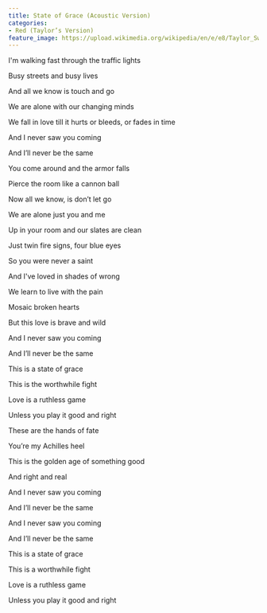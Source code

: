```yaml
---
title: State of Grace (Acoustic Version)
categories:
- Red (Taylor’s Version)
feature_image: https://upload.wikimedia.org/wikipedia/en/e/e8/Taylor_Swift_-_Red.png
--- 
```

I'm walking fast through the traffic lights

Busy streets and busy lives

And all we know is touch and go

We are alone with our changing minds

We fall in love till it hurts or bleeds, or fades in time

And I never saw you coming

And I’ll never be the same

You come around and the armor falls

Pierce the room like a cannon ball

Now all we know, is don’t let go

We are alone just you and me

Up in your room and our slates are clean

Just twin fire signs, four blue eyes

So you were never a saint

And I've loved in shades of wrong

We learn to live with the pain

Mosaic broken hearts

But this love is brave and wild

And I never saw you coming

And I’ll never be the same

This is a state of grace

This is the worthwhile fight

Love is a ruthless game

Unless you play it good and right

These are the hands of fate

You’re my Achilles heel

This is the golden age of something good

And right and real

And I never saw you coming

And I’ll never be the same

And I never saw you coming

And I’ll never be the same

This is a state of grace

This is a worthwhile fight

Love is a ruthless game

Unless you play it good and right